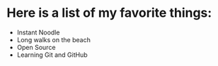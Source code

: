 # Here is a list of my favorite things:
- Instant Noodle
- Long walks on the beach
- Open Source
- Learning Git and GitHub
